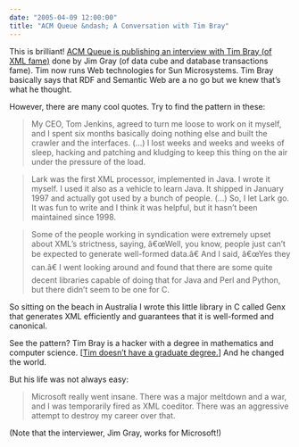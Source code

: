 ```yaml
---
date: "2005-04-09 12:00:00"
title: "ACM Queue &ndash; A Conversation with Tim Bray"
---
```




This is brilliant! [ACM Queue is publishing an interview with Tim Bray (of XML fame)](http://queue.acm.org/detail.cfm?id=1046941) done by Jim Gray (of data cube and database transactions fame). Tim now runs Web technologies for Sun Microsystems. Tim Bray basically says that RDF and Semantic Web are a no go but we knew that&rsquo;s what he thought.

However, there are many cool quotes. Try to find the pattern in these:

>My CEO, Tom Jenkins, agreed to turn me loose to work on it myself, and I spent six months basically doing nothing else and built the crawler and the interfaces. (&hellip;) I lost weeks and weeks and weeks of sleep, hacking and patching and kludging to keep this thing on the air under the pressure of the load.



>Lark was the first XML processor, implemented in Java. I wrote it myself. I used it also as a vehicle to learn Java. It shipped in January 1997 and actually got used by a bunch of people. (&hellip;) So, I let Lark go. It was fun to write and I think it was helpful, but it hasn&rsquo;t been maintained since 1998.


>Some of the people working in syndication were extremely upset about XML&rsquo;s strictness, saying, â€œWell, you know, people just can&rsquo;t be expected to generate well-formed data.â€ And I said, â€œYes they can.â€ I went looking around and found that there are some quite decent libraries capable of doing that for Java and Perl and Python, but there didn&rsquo;t seem to be one for C.

So sitting on the beach in Australia I wrote this little library in C called Genx that generates XML efficiently and guarantees that it is well-formed and canonical.



See the pattern? Tim Bray is a hacker with a degree in mathematics and computer science. [[Tim doesn&rsquo;t have a graduate degree.](http://www.tbray.org/ongoing/When/200x/2005/04/14/Doctor-Sass)] And he changed the world.

But his life was not always easy:

>Microsoft really went insane. There was a major meltdown and a war, and I was temporarily fired as XML coeditor. There was an aggressive attempt to destroy my career over that.



(Note that the interviewer, Jim Gray, works for Microsoft!)

